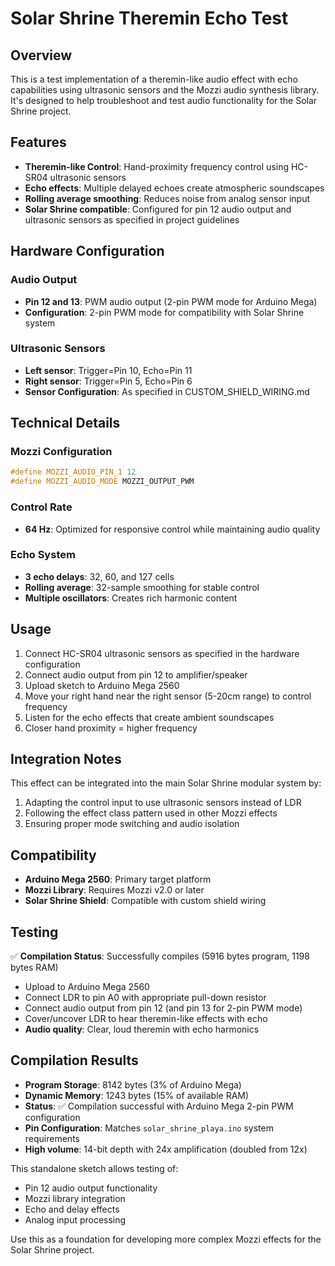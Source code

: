 # Solar Shrine Theremin Echo Test

## Overview
This is a test implementation of a theremin-like audio effect with echo capabilities using ultrasonic sensors and the Mozzi audio synthesis library. It's designed to help troubleshoot and test audio functionality for the Solar Shrine project.

## Features
- **Theremin-like Control**: Hand-proximity frequency control using HC-SR04 ultrasonic sensors
- **Echo effects**: Multiple delayed echoes create atmospheric soundscapes
- **Rolling average smoothing**: Reduces noise from analog sensor input
- **Solar Shrine compatible**: Configured for pin 12 audio output and ultrasonic sensors as specified in project guidelines

## Hardware Configuration

### Audio Output
- **Pin 12 and 13**: PWM audio output (2-pin PWM mode for Arduino Mega)
- **Configuration**: 2-pin PWM mode for compatibility with Solar Shrine system

### Ultrasonic Sensors
- **Left sensor**: Trigger=Pin 10, Echo=Pin 11
- **Right sensor**: Trigger=Pin 5, Echo=Pin 6
- **Sensor Configuration**: As specified in CUSTOM_SHIELD_WIRING.md

## Technical Details

### Mozzi Configuration
```cpp
#define MOZZI_AUDIO_PIN_1 12
#define MOZZI_AUDIO_MODE MOZZI_OUTPUT_PWM
```

### Control Rate
- **64 Hz**: Optimized for responsive control while maintaining audio quality

### Echo System
- **3 echo delays**: 32, 60, and 127 cells
- **Rolling average**: 32-sample smoothing for stable control
- **Multiple oscillators**: Creates rich harmonic content

## Usage
1. Connect HC-SR04 ultrasonic sensors as specified in the hardware configuration
2. Connect audio output from pin 12 to amplifier/speaker
3. Upload sketch to Arduino Mega 2560
4. Move your right hand near the right sensor (5-20cm range) to control frequency
5. Listen for the echo effects that create ambient soundscapes
6. Closer hand proximity = higher frequency

## Integration Notes
This effect can be integrated into the main Solar Shrine modular system by:
1. Adapting the control input to use ultrasonic sensors instead of LDR
2. Following the effect class pattern used in other Mozzi effects
3. Ensuring proper mode switching and audio isolation

## Compatibility
- **Arduino Mega 2560**: Primary target platform
- **Mozzi Library**: Requires Mozzi v2.0 or later
- **Solar Shrine Shield**: Compatible with custom shield wiring

## Testing

✅ **Compilation Status**: Successfully compiles (5916 bytes program, 1198 bytes RAM)
- Upload to Arduino Mega 2560
- Connect LDR to pin A0 with appropriate pull-down resistor
- Connect audio output from pin 12 (and pin 13 for 2-pin PWM mode)
- Cover/uncover LDR to hear theremin-like effects with echo
- **Audio quality**: Clear, loud theremin with echo harmonics

## Compilation Results
- **Program Storage**: 8142 bytes (3% of Arduino Mega)
- **Dynamic Memory**: 1243 bytes (15% of available RAM)
- **Status**: ✅ Compilation successful with Arduino Mega 2-pin PWM configuration
- **Pin Configuration**: Matches `solar_shrine_playa.ino` system requirements
- **High volume**: 14-bit depth with 24x amplification (doubled from 12x)

This standalone sketch allows testing of:
- Pin 12 audio output functionality
- Mozzi library integration
- Echo and delay effects
- Analog input processing

Use this as a foundation for developing more complex Mozzi effects for the Solar Shrine project.